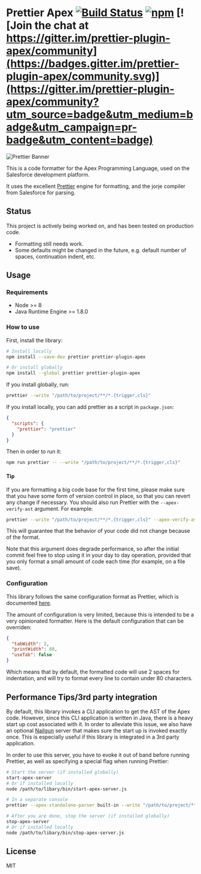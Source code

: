 # Prettier Apex  [![Build Status](https://travis-ci.org/dangmai/prettier-plugin-apex.svg)](https://travis-ci.org/dangmai/prettier-plugin-apex) [![npm](https://img.shields.io/npm/v/prettier-plugin-apex.svg)](https://www.npmjs.com/package/prettier-plugin-apex) [![Join the chat at https://gitter.im/prettier-plugin-apex/community](https://badges.gitter.im/prettier-plugin-apex/community.svg)](https://gitter.im/prettier-plugin-apex/community?utm_source=badge&utm_medium=badge&utm_campaign=pr-badge&utm_content=badge)

![Prettier Banner](https://raw.githubusercontent.com/prettier/prettier-logo/master/images/prettier-banner-light.png)

This is a code formatter for the Apex Programming Language,
used on the Salesforce development platform.

It uses the excellent [Prettier](https://prettier.io/) engine for formatting,
and the jorje compiler from Salesforce for parsing.

## Status

This project is actively being worked on, and has been tested on production code.

* Formatting still needs work.
* Some defaults might be changed in the future, e.g. default number of spaces,
continuation indent, etc.

## Usage

### Requirements

- Node >= 8
- Java Runtime Engine >= 1.8.0

### How to use

First, install the library:

```bash
# Install locally
npm install --save-dev prettier prettier-plugin-apex

# Or install globally
npm install --global prettier prettier-plugin-apex
```

If you install globally, run:

```bash
prettier --write "/path/to/project/**/*.{trigger,cls}"
```

If you install locally, you can add prettier as a script in `package.json`:

```json
{
  "scripts": {
    "prettier": "prettier"
  }
}
```

Then in order to run it:

```bash
npm run prettier -- --write "/path/to/project/**/*.{trigger,cls}"
```

#### Tip

If you are formatting a big code base for the first time,
please make sure that you have some form of version control in place,
so that you can revert any change if necessary.
You should also run Prettier with the `--apex-verify-ast` argument. For example:

```bash
prettier --write "/path/to/project/**/*.{trigger,cls}" --apex-verify-ast
```

This will guarantee that the behavior of your code did not change because of
the format.

Note that this argument does degrade performance, so after the initial commit
feel free to stop using it in your day to day operation, provided that you only
format a small amount of code each time (for example, on a file save).

### Configuration

This library follows the same configuration format as Prettier,
which is documented [here](https://prettier.io/docs/en/configuration.html).

The amount of configuration is very limited,
because this is intended to be a very opinionated formatter.
Here is the default configuration that can be overriden:

```json
{
  "tabWidth": 2,
  "printWidth": 80,
  "useTab": false
}
```

Which means that by default, the formatted code will use 2 spaces for indentation,
and will try to format every line to contain under 80 characters.

## Performance Tips/3rd party integration

By default,
this library invokes a CLI application to get the AST of the Apex code.
However, since this CLI application is written in Java,
there is a heavy start up cost associated with it.
In order to alleviate this issue,
we also have an optional [Nailgun](https://github.com/facebook/nailgun) server
that makes sure the start up is invoked exactly once.
This is especially useful if this library is integrated in a 3rd party application.

In order to use this server,
you have to evoke it out of band before running Prettier,
as well as specifying a special flag when running Prettier:

```bash
# Start the server (if installed globally)
start-apex-server
# Or if installed locally
node /path/to/libary/bin/start-apex-server.js

# In a separate console
prettier --apex-standalone-parser built-in --write "/path/to/project/**/*.{trigger,cls}"

# After you are done, stop the server (if installed globally)
stop-apex-server
# Or if installed locally
node /path/to/libary/bin/stop-apex-server.js
```

## License

MIT
